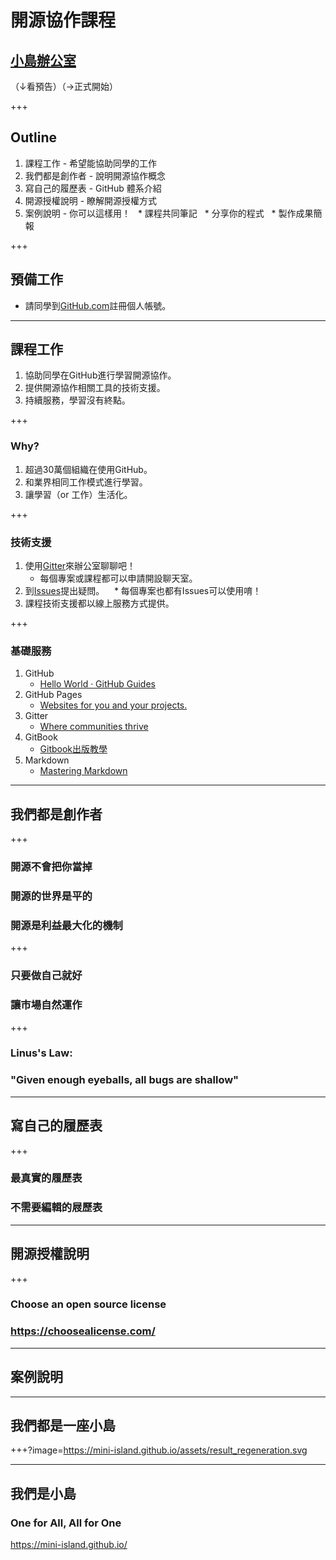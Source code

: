 # 開源協作課程
## [小島辦公室](https://mini-island.github.io/)
（↓看預告）（→正式開始）

+++

## Outline

1. 課程工作 - 希望能協助同學的工作
2. 我們都是創作者 - 說明開源協作概念
3. 寫自己的履歷表 - GitHub 體系介紹
4. 開源授權說明 - 瞭解開源授權方式
5. 案例說明 - 你可以這樣用！
   * 課程共同筆記
   * 分享你的程式
   * 製作成果簡報

+++

## 預備工作

* 請同學到[GitHub.com](https://github.com/)註冊個人帳號。

---

## 課程工作

1. 協助同學在GitHub進行學習開源協作。
2. 提供開源協作相關工具的技術支援。
3. 持續服務，學習沒有終點。

+++

### Why?

1. 超過30萬個組織在使用GitHub。
2. 和業界相同工作模式進行學習。
3. 讓學習（or 工作）生活化。

+++

### 技術支援

1. 使用[Gitter](https://gitter.im/mini-island/Lobby)來辦公室聊聊吧！
   * 每個專案或課程都可以申請開設聊天室。
2. 到[Issues](https://github.com/mini-island/mini-island.github.io/issues)提出疑問。
    * 每個專案也都有Issues可以使用唷！
3. 課程技術支援都以線上服務方式提供。

+++

### 基礎服務
1. GitHub
   - [Hello World · GitHub Guides](https://guides.github.com/activities/hello-world/)
2. GitHub Pages
   - [Websites for you and your projects.](https://pages.github.com/)
3. Gitter
   - [Where communities thrive](https://gitter.im)
4. GitBook
   - [Gitbook出版教學](https://creatgood.com/gitbook-tutorial-1/)
5. Markdown
   - [Mastering Markdown](https://guides.github.com/features/mastering-markdown/)

---

## 我們都是創作者

+++

### 開源不會把你當掉
### 開源的世界是平的
### 開源是利益最大化的機制

+++

### 只要做自己就好
### 讓市場自然運作

+++

### Linus's Law:
### "Given enough eyeballs, all bugs are shallow"

---

## 寫自己的履歷表

+++

### 最真實的履歷表
### 不需要編輯的屐歷表

---

## 開源授權說明

+++

### Choose an open source license
### https://choosealicense.com/

---

## 案例說明

---

## 我們都是一座小島

+++?image=https://mini-island.github.io/assets/result_regeneration.svg

---

## 我們是小島
### One for All, All for One
https://mini-island.github.io/
